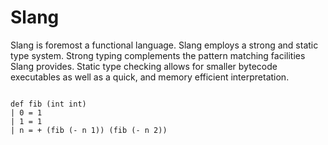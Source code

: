 # Slang
Slang is foremost a functional language. Slang employs a strong and static type system. Strong typing complements the pattern matching facilities Slang provides. Static type checking allows for smaller bytecode executables as well as a quick, and memory efficient interpretation. 

```

def fib (int int)
| 0 = 1
| 1 = 1
| n = + (fib (- n 1)) (fib (- n 2))

```